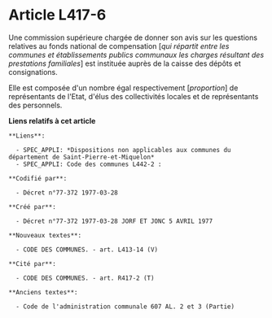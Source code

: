 # Article L417-6

Une commission supérieure chargée de donner son avis sur les questions relatives au fonds national de compensation [*qui
répartit entre les communes et établissements publics communaux les charges résultant des prestations familiales*] est
instituée auprès de la caisse des dépôts et consignations.

Elle est composée d'un nombre égal respectivement [*proportion*] de représentants de l'Etat, d'élus des collectivités locales
et de représentants des personnels.

**Liens relatifs à cet article**

	**Liens**:

	  - SPEC_APPLI: *Dispositions non applicables aux communes du département de Saint-Pierre-et-Miquelon*
	  - SPEC_APPLI: Code des communes L442-2 :

	**Codifié par**:

	  - Décret n°77-372 1977-03-28

	**Créé par**:

	  - Décret n°77-372 1977-03-28 JORF ET JONC 5 AVRIL 1977

	**Nouveaux textes**:

	  - CODE DES COMMUNES. - art. L413-14 (V)

	**Cité par**:

	  - CODE DES COMMUNES. - art. R417-2 (T)

	**Anciens textes**:

	  - Code de l'administration communale 607 AL. 2 et 3 (Partie)
